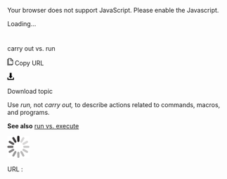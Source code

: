 Your browser does not support JavaScript. Please enable the Javascript.

Loading...

# 

carry out vs. run

![Copy URL](carry-out-vs-run_files/Copy.png)
Copy URL

![Download](carry-out-vs-run_files/Download.png)

Download topic

Use *run,* not *carry out,* to describe actions related to commands, macros, and programs. 

**See also** [run vs. execute](https://worldready.cloudapp.net/Styleguide/Read?id=2700&topicid=33512)

![In progress](carry-out-vs-run_files/activity-large.gif)

URL :
